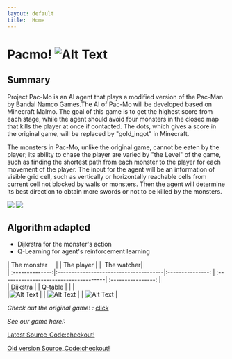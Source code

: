 ```yaml
---
layout: default
title:  Home
---
```


Pacmo! ![Alt Text](https://github.com/qdingqim/Pac-mo/raw/master/docs/decos/timg.gif) 
=========

Summary
---------

Project Pac-Mo is an AI agent that plays a modified version of the Pac-Man by Bandai Namco Games.The AI of Pac-Mo will be developed based on Minecraft Malmo. The goal of this game is to get the highest score from each stage, while the agent should avoid four monsters in the closed map that kills the player at once if contacted. The dots, which gives a score in the original game, will be replaced by "gold_ingot" in Minecraft. 

The monsters in Pac-Mo, unlike the original game, cannot be eaten by the player; its ability to chase the player are varied by "the Level" of the game, such as finding the shortest path from each monster to the player for each movement of the player. The input for the agent will be an information of visible grid cell, such as vertically or horizontally reachable cells from current cell not blocked by walls or monsters. Then the agent will determine its best direction to obtain more swords or not to be killed by the monsters.

<img src ="https://github.com/qdingqim/Pac-mo/raw/master/docs/decos/intro.png" />                                                        <img src ="https://github.com/qdingqim/Pac-mo/raw/master/docs/decos/q_table.png" />  

Algorithm adapted
---------
- Dijkrstra for the monster's action
- Q-Learning for agent's reinforcement learning

| The monster     |                    |  The player      |                        |   The watcher|    
| :--------------:|:--------------------------------------|:---------------: | :-------------------------------------|  :----------------:  |    
| Dijkstra        |       |   Q-table        |       |                   |     
|![Alt Text](https://github.com/qdingqim/Pac-mo/raw/master/docs//decos/monster.png)    |              | ![Alt Text](https://github.com/qdingqim/Pac-mo/raw/master/docs/decos/player.png)   |              |   ![Alt Text](https://github.com/qdingqim/Pac-mo/raw/master/docs//decos/watcher.png)    | 

_Check out the original game! :_ [click](https://www.google.com/search?q=pac+man&rlz=1C1CHZL_zh-CNUS736US736&oq=pac+man&aqs=chrome..69i57j0l5.2287j0j9&sourceid=chrome&ie=UTF-8#clb=clb)

_See our game here!:_


[Latest Source_Code:checkout!](https://github.com/qdingqim/Pac-mo/blob/master/pacmo1_6.py)

[Old version Source_Code:checkout!](https://github.com/qdingqim/Pac-mo)
